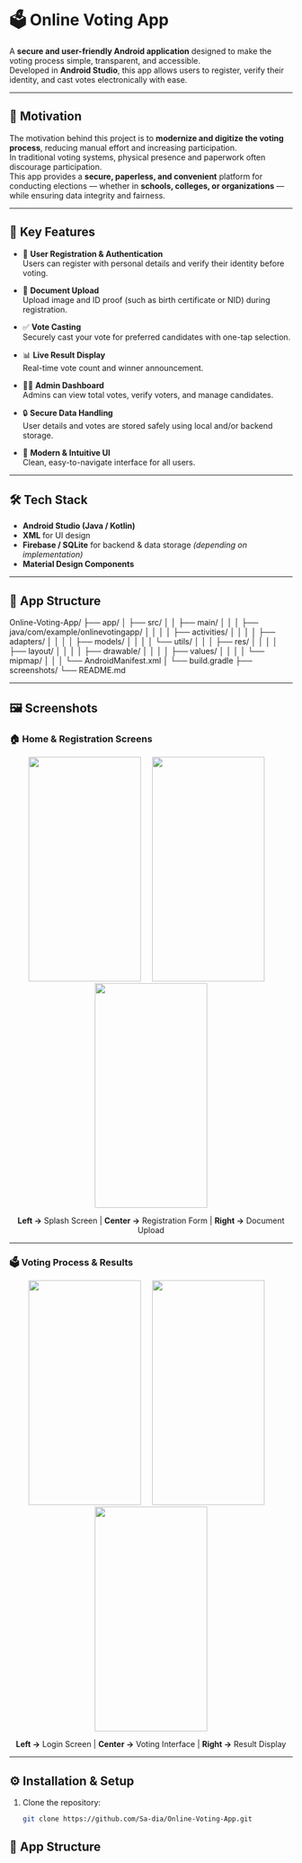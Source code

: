 # 🗳️ Online Voting App

A **secure and user-friendly Android application** designed to make the voting process simple, transparent, and accessible.  
Developed in **Android Studio**, this app allows users to register, verify their identity, and cast votes electronically with ease.

---

## 🚀 Motivation

The motivation behind this project is to **modernize and digitize the voting process**, reducing manual effort and increasing participation.  
In traditional voting systems, physical presence and paperwork often discourage participation.  
This app provides a **secure, paperless, and convenient** platform for conducting elections — whether in **schools, colleges, or organizations** — while ensuring data integrity and fairness.

---

## 🧠 Key Features

- 🧾 **User Registration & Authentication**  
  Users can register with personal details and verify their identity before voting.

- 🪪 **Document Upload**  
  Upload image and ID proof (such as birth certificate or NID) during registration.

- ✅ **Vote Casting**  
  Securely cast your vote for preferred candidates with one-tap selection.

- 📊 **Live Result Display**  
  Real-time vote count and winner announcement.

- 🧑‍💼 **Admin Dashboard**  
  Admins can view total votes, verify voters, and manage candidates.

- 🔒 **Secure Data Handling**  
  User details and votes are stored safely using local and/or backend storage.

- 📱 **Modern & Intuitive UI**  
  Clean, easy-to-navigate interface for all users.

---

## 🛠️ Tech Stack

- **Android Studio (Java / Kotlin)**
- **XML** for UI design
- **Firebase / SQLite** for backend & data storage *(depending on implementation)*
- **Material Design Components**

---

## 🧩 App Structure

Online-Voting-App/
├── app/
│ ├── src/
│ │ ├── main/
│ │ │ ├── java/com/example/onlinevotingapp/
│ │ │ │ ├── activities/
│ │ │ │ ├── adapters/
│ │ │ │ ├── models/
│ │ │ │ └── utils/
│ │ │ ├── res/
│ │ │ │ ├── layout/
│ │ │ │ ├── drawable/
│ │ │ │ ├── values/
│ │ │ │ └── mipmap/
│ │ │ └── AndroidManifest.xml
│ └── build.gradle
├── screenshots/
└── README.md


---

## 🖼️ Screenshots

### 🏠 Home & Registration Screens

<p align="center">
  <img src="https://github.com/user-attachments/assets/4c1690d5-6d4c-4b93-9d21-198e0b656f48" width="200" height="400"/> &nbsp;&nbsp;&nbsp;
  <img src="https://github.com/user-attachments/assets/0291656a-cbab-4fbc-9609-c2a149035cfb" width="200" height="400"/> &nbsp;&nbsp;&nbsp;
  <img src="https://github.com/user-attachments/assets/7baf6fde-72fa-4b15-82cb-f5104b1d9918" width="200" height="400"/>
</p>

<p align="center"><b>Left →</b> Splash Screen | <b>Center →</b> Registration Form | <b>Right →</b> Document Upload</p>

---

### 🗳️ Voting Process & Results

<p align="center">
  <img src="https://github.com/user-attachments/assets/8186e3be-4e72-4e9e-abc2-f682dcc2013c" width="200" height="400"/> &nbsp;&nbsp;&nbsp;
  <img src="https://github.com/user-attachments/assets/3209a03f-42f4-47c4-b5fc-09b7e248b81d" width="200" height="400"/> &nbsp;&nbsp;&nbsp;
  <img src="https://github.com/user-attachments/assets/ce14b2ff-72ed-4d4f-b70f-3cb2ce44142b" width="200" height="400"/>
</p>

<p align="center"><b>Left →</b> Login Screen | <b>Center →</b> Voting Interface | <b>Right →</b> Result Display</p>

---

## ⚙️ Installation & Setup

1. Clone the repository:
   ```bash
   git clone https://github.com/Sa-dia/Online-Voting-App.git


## 🧩 App Structure

